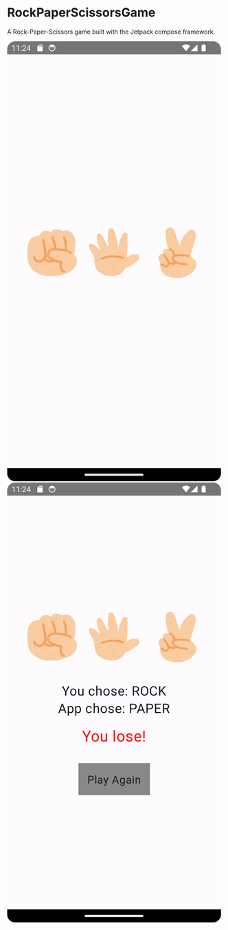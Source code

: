 # RockPaperScissorsGame

A Rock-Paper-Scissors game built with the Jetpack compose framework.

![demo1](.github/demo_1.png)
![demo2](.github/demo_2.png)
